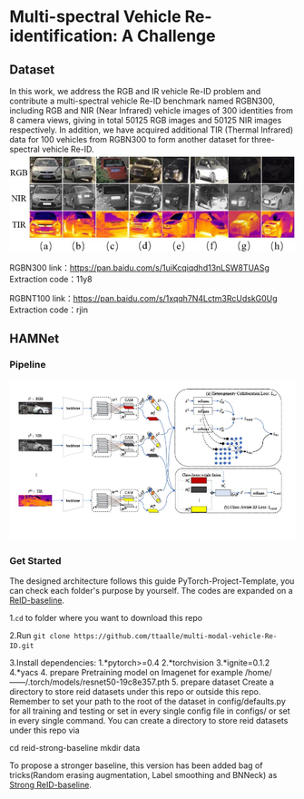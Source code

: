 # Multi-spectral Vehicle Re-identification: A Challenge
## Dataset
In this work, we address the RGB and IR vehicle Re-ID problem and contribute a multi-spectral vehicle Re-ID benchmark named RGBN300, including RGB and NIR (Near Infrared) vehicle images of 300 identities from 8 camera views, giving in total 50125 RGB images and 50125 NIR images respectively. In addition, we have acquired additional TIR (Thermal Infrared) data for 100 vehicles from RGBN300 to form another dataset for three-spectral vehicle Re-ID. 
![RGB-NIR-TIR](fig/challenge.jpg)

RGBN300
link：https://pan.baidu.com/s/1uiKcqiqdhd13nLSW8TUASg 
Extraction code：11y8 

RGBNT100
link：https://pan.baidu.com/s/1xqqh7N4Lctm3RcUdskG0Ug 
Extraction code：rjin


## HAMNet
### Pipeline
![RGB-NIR-TIR](fig/frame.jpg)

### Get Started

The designed architecture follows this guide PyTorch-Project-Template, you can check each folder's purpose by yourself. The codes are expanded on a [ReID-baseline](https://github.com/L1aoXingyu/reid_baseline). 

1.`cd` to folder where you want to download this repo

2.Run `git clone https://github.com/ttaalle/multi-modal-vehicle-Re-ID.git`

3.Install dependencies:
1.*pytorch>=0.4
2.*torchvision
3.*ignite=0.1.2
4.*yacs
4. prepare Pretraining model on Imagenet
for example /home/——/.torch/models/resnet50-19c8e357.pth
5. prepare dataset
Create a directory to store reid datasets under this repo or outside this repo. Remember to set your path to the root of the dataset in config/defaults.py for all training and testing or set in every single config file in configs/ or set in every single command.
You can create a directory to store reid datasets under this repo via

cd reid-strong-baseline
mkdir data


To propose a stronger baseline, this version has been added bag of tricks(Random erasing augmentation, Label smoothing and BNNeck) as [Strong ReID-baseline](https://github.com/michuanhaohao/reid-strong-baseline).


